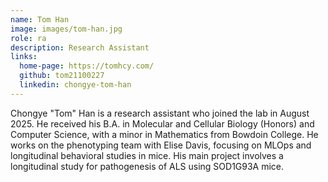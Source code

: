 ```yaml
---
name: Tom Han
image: images/tom-han.jpg
role: ra
description: Research Assistant
links:
  home-page: https://tomhcy.com/
  github: tom21100227
  linkedin: chongye-tom-han
---
```


Chongye "Tom" Han is a research assistant who joined the lab in August 2025. He received his B.A. in Molecular and Cellular Biology (Honors) and Computer Science, with a minor in Mathematics from Bowdoin College. He works on the phenotyping team with Elise Davis, focusing on MLOps and longitudinal behavioral studies in mice. His main project involves a longitudinal study for pathogenesis of ALS using SOD1G93A mice.
